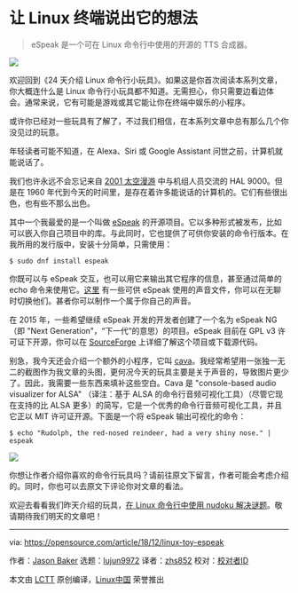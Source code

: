 [#]: collector: (lujun9972)
[#]: translator: (zhs852)
[#]: reviewer: ( )
[#]: publisher: ( )
[#]: url: ( )
[#]: subject: (Let your Linux terminal speak its mind)
[#]: via: (https://opensource.com/article/18/12/linux-toy-espeak)
[#]: author: (Jason Baker https://opensource.com/users/jason-baker)

让 Linux 终端说出它的想法
======
> eSpeak 是一个可在 Linux 命令行中使用的开源的 TTS 合成器。

![](https://opensource.com/sites/default/files/styles/image-full-size/public/uploads/linux-toy-cava.png?itok=4EWYL8uZ)

欢迎回到《24 天介绍 Linux 命令行小玩具》。如果这是你首次阅读本系列文章，你大概连什么是 Linux 命令行小玩具都不知道。无需担心，你只需要边看边体会。通常来说，它有可能是游戏或其它能让你在终端中娱乐的小程序。

或许你已经对一些玩具有了解了，不过我们相信，在本系列文章中总有那么几个你没见过的玩意。

年轻读者可能不知道，在 Alexa、Siri 或 Google Assistant 问世之前，计算机就能说话了。

我们也许永远不会忘记来自 [2001 太空漫游][1] 中与机组人员交流的 HAL 9000。但是在 1960 年代到今天的时间里，是存在着许多能说话的计算机的。它们有些很出色，也有些不那么出色。

其中一个我最爱的是一个叫做 [eSpeak][2] 的开源项目。它以多种形式被发布，比如可以嵌入你自己项目中的库。与此同时，它也提供了可供你安装的命令行版本。在我所用的发行版中，安装十分简单，只需使用：

```
$ sudo dnf install espeak
```

你既可以与 eSpeak 交互，也可以用它来输出其它程序的信息，甚至通过简单的 echo 命令来使用它。[这里][3] 有一些可供 eSpeak 使用的声音文件，你可以在无聊时切换他们。甚者你可以制作一个属于你自己的声音。

在 2015 年，一些希望继续 eSpeak 开发的开发者创建了一个名为 eSpeak NG （即 "Next Generation"，“下一代”的意思）的项目。eSpeak 目前在 GPL v3 许可证下开源，你可以在 [SourceForge][2] 上详细了解这个项目或下载源代码。

别急，我今天还会介绍一个额外的小程序，它叫 [cava][4]。我经常希望用一张独一无二的截图作为我文章的头图，更何况今天的玩具主要是关于声音的，导致图片更少了。因此，我需要一些东西来填补这些空白。Cava 是 "console-based audio visualizer for ALSA" （译注：基于 ALSA 的命令行音频可视化工具）（尽管它现在支持的比 ALSA 更多）的简写，它是一个优秀的命令行音频可视化工具，并且它正以 MIT 许可证开源。下面是一个将 eSpeak 输出可视化的命令：

```
$ echo "Rudolph, the red-nosed reindeer, had a very shiny nose." | espeak
```

![](https://opensource.com/sites/default/files/uploads/linux-toy-cava.gif)

你想让作者介绍你喜欢的命令行玩具吗？请前往原文下留言，作者可能会考虑介绍的。同时，你也可以去原文下评论你对文章的看法。

欢迎去看看我们昨天介绍的玩具，[在 Linux 命令行中使用 nudoku 解决谜题][5]。敬请期待我们明天的文章吧！

--------------------------------------------------------------------------------

via: https://opensource.com/article/18/12/linux-toy-espeak

作者：[Jason Baker][a]
选题：[lujun9972][b]
译者：[zhs852](https://github.com/zhs852)
校对：[校对者ID](https://github.com/校对者ID)

本文由 [LCTT](https://github.com/LCTT/TranslateProject) 原创编译，[Linux中国](https://linux.cn/) 荣誉推出

[a]: https://opensource.com/users/jason-baker
[b]: https://github.com/lujun9972
[1]: https://en.wikipedia.org/wiki/2001:_A_Space_Odyssey_(film)
[2]: http://espeak.sourceforge.net/
[3]: http://espeak.sourceforge.net/voices.html
[4]: https://github.com/karlstav/cava
[5]: https://opensource.com/article/18/12/linux-toy-nudoku
